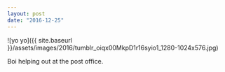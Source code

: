 ```yaml
---
layout: post
date: "2016-12-25"
---
```


![yo yo]({{ site.baseurl }}/assets/images/2016/tumblr_oiqx00MkpD1r16syio1_1280-1024x576.jpg)

Boi helping out at the post office.

